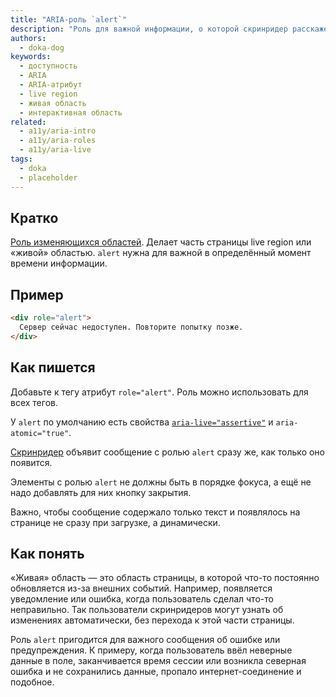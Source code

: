 ```yaml
---
title: "ARIA-роль `alert`"
description: "Роль для важной информации, о которой скринридер расскажет пользователю сразу же."
authors:
  - doka-dog
keywords:
  - доступность
  - ARIA
  - ARIA-атрибут
  - live region
  - живая область
  - интерактивная область
related:
  - a11y/aria-intro
  - a11y/aria-roles
  - a11y/aria-live
tags:
  - doka
  - placeholder
---
```


## Кратко

[Роль изменяющихся областей](/a11y/aria-roles/#roli-izmenyayushchihsya-oblastey). Делает часть страницы live region или «живой» областью. `alert` нужна для важной в определённый момент времени информации.

## Пример

```html
<div role="alert">
  Сервер сейчас недоступен. Повторите попытку позже.
</div>
```

## Как пишется

Добавьте к тегу атрибут `role="alert"`. Роль можно использовать для всех тегов.

У `alert` по умолчанию есть свойства [`aria-live="assertive"`](/a11y/aria-live/) и `aria-atomic="true"`.

[Скринридер](/a11y/screenreaders/) объявит сообщение с ролью `alert` сразу же, как только оно появится.

Элементы с ролью `alert` не должны быть в порядке фокуса, а ещё не надо добавлять для них кнопку закрытия.

Важно, чтобы сообщение содержало только текст и появлялось на странице не сразу при загрузке, а динамически.

## Как понять

«Живая» область — это область страницы, в которой что-то постоянно обновляется из-за внешних событий. Например, появляется уведомление или ошибка, когда пользователь сделал что-то неправильно. Так пользователи скринридеров могут узнать об изменениях автоматически, без перехода к этой части страницы.

Роль `alert` пригодится для важного сообщения об ошибке или предупреждения. К примеру, когда пользователь ввёл неверные данные в поле, заканчивается время сессии или возникла северная ошибка и не сохранились данные, пропало интернет-соединение и подобное.
